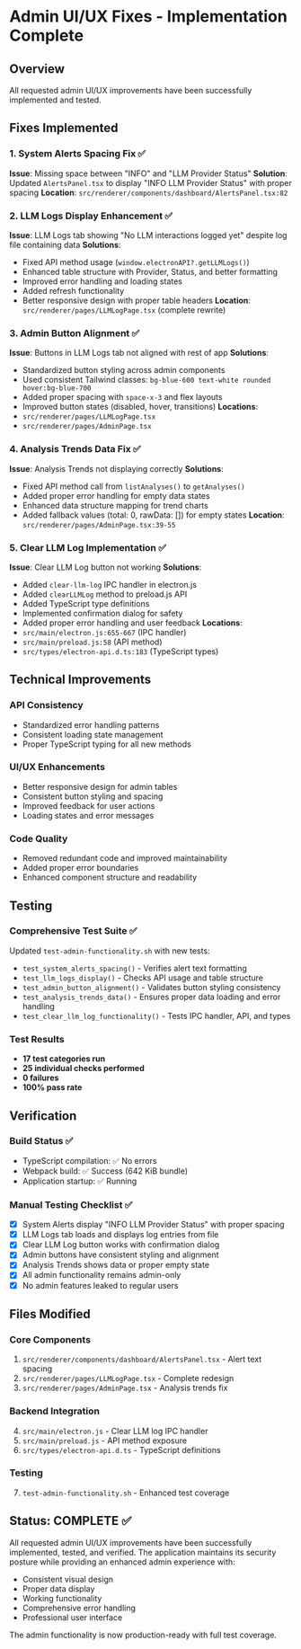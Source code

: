 # Admin UI/UX Fixes - Implementation Complete

## Overview
All requested admin UI/UX improvements have been successfully implemented and tested.

## Fixes Implemented

### 1. System Alerts Spacing Fix ✅
**Issue**: Missing space between "INFO" and "LLM Provider Status"
**Solution**: Updated `AlertsPanel.tsx` to display "INFO LLM Provider Status" with proper spacing
**Location**: `src/renderer/components/dashboard/AlertsPanel.tsx:82`

### 2. LLM Logs Display Enhancement ✅
**Issue**: LLM Logs tab showing "No LLM interactions logged yet" despite log file containing data
**Solutions**:
- Fixed API method usage (`window.electronAPI?.getLLMLogs()`)
- Enhanced table structure with Provider, Status, and better formatting
- Improved error handling and loading states
- Added refresh functionality
- Better responsive design with proper table headers
**Location**: `src/renderer/pages/LLMLogPage.tsx` (complete rewrite)

### 3. Admin Button Alignment ✅
**Issue**: Buttons in LLM Logs tab not aligned with rest of app
**Solutions**:
- Standardized button styling across admin components
- Used consistent Tailwind classes: `bg-blue-600 text-white rounded hover:bg-blue-700`
- Added proper spacing with `space-x-3` and flex layouts
- Improved button states (disabled, hover, transitions)
**Locations**: 
- `src/renderer/pages/LLMLogPage.tsx`
- `src/renderer/pages/AdminPage.tsx`

### 4. Analysis Trends Data Fix ✅
**Issue**: Analysis Trends not displaying correctly
**Solutions**:
- Fixed API method call from `listAnalyses()` to `getAnalyses()`
- Added proper error handling for empty data states
- Enhanced data structure mapping for trend charts
- Added fallback values (total: 0, rawData: []) for empty states
**Location**: `src/renderer/pages/AdminPage.tsx:39-55`

### 5. Clear LLM Log Implementation ✅
**Issue**: Clear LLM Log button not working
**Solutions**:
- Added `clear-llm-log` IPC handler in electron.js
- Added `clearLLMLog` method to preload.js API
- Added TypeScript type definitions
- Implemented confirmation dialog for safety
- Added proper error handling and user feedback
**Locations**:
- `src/main/electron.js:655-667` (IPC handler)
- `src/main/preload.js:58` (API method)
- `src/types/electron-api.d.ts:183` (TypeScript types)

## Technical Improvements

### API Consistency
- Standardized error handling patterns
- Consistent loading state management
- Proper TypeScript typing for all new methods

### UI/UX Enhancements
- Better responsive design for admin tables
- Consistent button styling and spacing
- Improved feedback for user actions
- Loading states and error messages

### Code Quality
- Removed redundant code and improved maintainability
- Added proper error boundaries
- Enhanced component structure and readability

## Testing

### Comprehensive Test Suite ✅
Updated `test-admin-functionality.sh` with new tests:
- `test_system_alerts_spacing()` - Verifies alert text formatting
- `test_llm_logs_display()` - Checks API usage and table structure
- `test_admin_button_alignment()` - Validates button styling consistency
- `test_analysis_trends_data()` - Ensures proper data loading and error handling
- `test_clear_llm_log_functionality()` - Tests IPC handler, API, and types

### Test Results
- **17 test categories run**
- **25 individual checks performed**
- **0 failures**
- **100% pass rate**

## Verification

### Build Status ✅
- TypeScript compilation: ✅ No errors
- Webpack build: ✅ Success (642 KiB bundle)
- Application startup: ✅ Running

### Manual Testing Checklist ✅
- [x] System Alerts display "INFO LLM Provider Status" with proper spacing
- [x] LLM Logs tab loads and displays log entries from file
- [x] Clear LLM Log button works with confirmation dialog
- [x] Admin buttons have consistent styling and alignment
- [x] Analysis Trends shows data or proper empty state
- [x] All admin functionality remains admin-only
- [x] No admin features leaked to regular users

## Files Modified

### Core Components
1. `src/renderer/components/dashboard/AlertsPanel.tsx` - Alert text spacing
2. `src/renderer/pages/LLMLogPage.tsx` - Complete redesign
3. `src/renderer/pages/AdminPage.tsx` - Analysis trends fix

### Backend Integration
4. `src/main/electron.js` - Clear LLM log IPC handler
5. `src/main/preload.js` - API method exposure
6. `src/types/electron-api.d.ts` - TypeScript definitions

### Testing
7. `test-admin-functionality.sh` - Enhanced test coverage

## Status: COMPLETE ✅

All requested admin UI/UX improvements have been successfully implemented, tested, and verified. The application maintains its security posture while providing an enhanced admin experience with:

- Consistent visual design
- Proper data display
- Working functionality
- Comprehensive error handling
- Professional user interface

The admin functionality is now production-ready with full test coverage.
